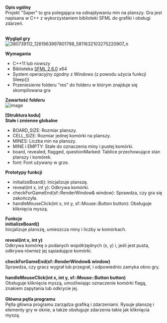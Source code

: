 <b>Opis ogólny</b><br>
Projekt "Saper" to gra polegająca na odnajdywaniu min na planszy. Gra jest napisana w C++ z wykorzystaniem biblioteki SFML do grafiki i obsługi zdarzeń.<br><br>

<b>Wygląd gry</b><br>
![380739112_1261963997801798_5811632103275220907_n](https://github.com/MrDemolish/Saper/assets/147986097/aff09d0e-8829-48b1-9180-58fd8a4242cf)


<b>Wymagania</b><br>
<ul>
  <li>C++11 lub nowszy</li>
  <li>Biblioteka <a href="https://www.sfml-dev.org/download/sfml/2.6.0/">SFML 2.6.0</a> x64</li>
  <li>System operacyjny zgodny z Windows (z powodu użycia funkcji Sleep())</li>
  <li>Przeniesienie folderu "res" do folderu w którym znajduje się skompilowana gra</li>
</ul>

<b>Zawartość folderu</b><br>
![image](https://github.com/MrDemolish/Saper/assets/147986097/4a0752aa-04c9-465f-b3de-a446b1e14e88)


<b>[Struktura kodu]</b><br>
<b>Stałe i zmienne globalne</b><br>
<ul>
  <li>BOARD_SIZE: Rozmiar planszy.</li>
  <li>CELL_SIZE: Rozmiar jednej komórki na planszy.</li>
  <li>MINES: Liczba min na planszy.</li>
  <li>MINE i EMPTY: Stałe do oznaczenia miny i pustej komórki.</li>
  <li>board, revealed, flagged, questionMarked: Tablice przechowujące stan planszy i komórek.</li>
  <li>font: Font używany w grze.</li>
</ul>
<b>Prototypy funkcji</b><br>
<ul>
  <li>initializeBoard(): Inicjalizuje planszę.</li>
  <li>reveal(int x, int y): Odkrywa komórki.</li>
  <li>checkForGameEnd(sf::RenderWindow& window): Sprawdza, czy gra się zakończyła.</li>
  <li>handleMouseClick(int x, int y, sf::Mouse::Button button): Obsługuje kliknięcia myszą.</li>
</ul>
<b>Funkcje</b><br>
<b>initializeBoard()</b><br>
Inicjalizuje planszę, umieszcza miny i liczby w komórkach.<br><br>
<b>reveal(int x, int y)</b><br>
Odkrywa komórkę o podanych współrzędnych (x, y) i, jeśli jest pusta, odkrywa również jej sąsiadujące komórki.<br><br>
<b>checkForGameEnd(sf::RenderWindow& window)</b><br>
Sprawdza, czy gracz wygrał lub przegrał, i odpowiednio zamyka okno gry.<br><br>
<b>handleMouseClick(int x, int y, sf::Mouse::Button button)</b><br>
Obsługuje kliknięcia myszą, umożliwiając oznaczenie komórki flagą, znakiem zapytania lub odkrycie jej.<br><br>
<b>Główna pętla programu</b><br>
Pętla główna programu zarządza grafiką i zdarzeniami. Rysuje planszę i elementy gry w oknie, a także obsługuje zdarzenia takie jak kliknięcia myszą.<br>
